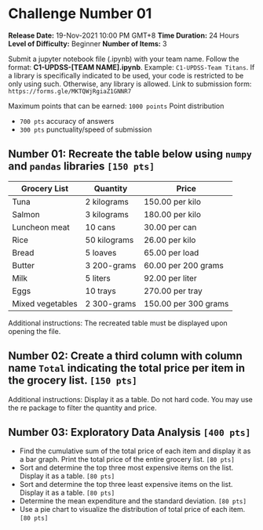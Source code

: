 # Challenge Number 01
**Release Date:** 19-Nov-2021 10:00 PM GMT+8
**Time Duration:** 24 Hours
**Level of Difficulty:** Beginner
**Number of Items:** 3


Submit a jupyter notebook file (.ipynb) with your team name. Follow the format: **C1-UPDSS-[TEAM NAME].ipynb**. 
Example: `C1-UPDSS-Team Titans`. 
If a library is specifically indicated to be used, your code is restricted to be only using such. Otherwise, any library is allowed.
Link to submission form: `https://forms.gle/MKTQWjRgiaZ1GNNR7`

Maximum points that can be earned: `1000 points`
Point distribution 
- `700 pts` accuracy of answers 
- `300 pts` punctuality/speed of submission

## Number 01: Recreate the table below using `numpy` and `pandas` libraries `[150 pts]`

| Grocery List | Quantity | Price |
|---|---|---|
| Tuna | 2 kilograms | 150.00 per kilo |
| Salmon | 3 kilograms | 180.00 per kilo |
| Luncheon meat | 10 cans | 30.00 per can |
| Rice | 50 kilograms | 26.00 per kilo |
| Bread | 5 loaves | 65.00 per load |
| Butter | 3 200-grams | 60.00 per 200 grams |
| Milk | 5 liters | 92.00 per liter |
| Eggs | 10 trays | 270.00 per tray |
| Mixed vegetables | 2 300-grams | 150.00 per 300 grams |

Additional instructions: The recreated table must be displayed upon opening the file.

## Number 02: Create a third column with column name `Total` indicating the total price per item in the grocery list. `[150 pts]`
Additional instructions: Display it as a table. Do not hard code. You may use the re package to filter the quantity and price.

## Number 03: Exploratory Data Analysis `[400 pts]`
- Find the cumulative sum of the total price of each item and display it as a bar graph. Print the total price of the entire grocery list. `[80 pts]`
- Sort and determine the top three most expensive items on the list. Display it as a table. `[80 pts]`
- Sort and determine the top three least expensive items on the list. Display it as a table. `[80 pts]`
- Determine the mean expenditure and the standard deviation. `[80 pts]`
- Use a pie chart to visualize the distribution of total price of each item. `[80 pts]`



